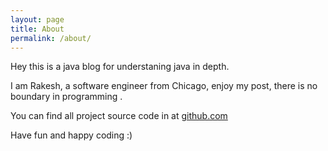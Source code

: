 ```yaml
---
layout: page
title: About
permalink: /about/
---
```


Hey this is a java blog for understaning java in depth. 

I am Rakesh, a software engineer from Chicago, enjoy my post, there is no boundary in programming .


You can find all project source code in at [github.com](https://github.com/javaindepth)

Have fun and happy coding :)



